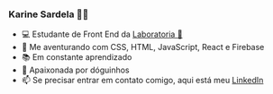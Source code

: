 ### Karine Sardela :woman_technologist:


- 💻 Estudante de Front End da [Laboratoria 💛](https://www.laboratoria.la/br)
- 📖 Me aventurando com CSS, HTML, JavaScript,  React e Firebase
- 📚 Em constante aprendizado
- 🐶 Apaixonada por dóguinhos
- 📫 Se precisar entrar em contato comigo, aqui está meu [LinkedIn](https://www.linkedin.com/in/karine-sardela/)

